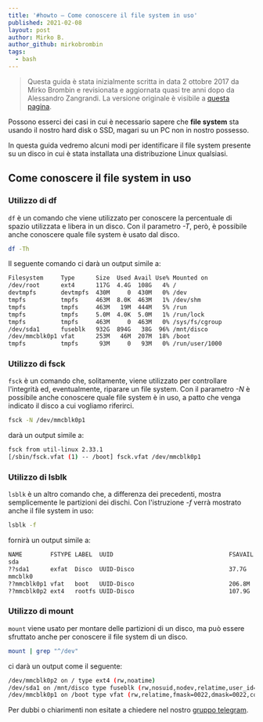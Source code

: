 ```yaml
---
title: '#howto – Come conoscere il file system in uso'
published: 2021-02-08
layout: post
author: Mirko B.
author_github: mirkobrombin
tags:
  - bash
---
```

> Questa guida è stata inizialmente scritta in data 2 ottobre 2017 da Mirko Brombin e revisionata e aggiornata quasi tre anni dopo da Alessandro Zangrandi. La versione originale è visibile a <a href="http://archive.today/Mzlss">questa pagina</a>.

Possono esserci dei casi in cui è necessario sapere che **file system** sta usando il nostro hard disk o SSD, magari su un PC non in nostro possesso.

In questa guida vedremo alcuni modi per identificare il file system presente su un disco in cui è stata installata una distribuzione Linux qualsiasi.

## Come conoscere il file system in uso

### Utilizzo di df

`df` è un comando che viene utilizzato per conoscere la percentuale di spazio utilizzata e libera in un disco. Con il parametro *-T*, però, è possibile anche conoscere quale file system è usato dal disco.

```bash
df -Th
```

Il seguente comando ci darà un output simile a:

```bash
Filesystem     Type      Size  Used Avail Use% Mounted on
/dev/root      ext4      117G  4.4G  108G   4% /
devtmpfs       devtmpfs  430M     0  430M   0% /dev
tmpfs          tmpfs     463M  8.0K  463M   1% /dev/shm
tmpfs          tmpfs     463M   19M  444M   5% /run
tmpfs          tmpfs     5.0M  4.0K  5.0M   1% /run/lock
tmpfs          tmpfs     463M     0  463M   0% /sys/fs/cgroup
/dev/sda1      fuseblk   932G  894G   38G  96% /mnt/disco
/dev/mmcblk0p1 vfat      253M   46M  207M  18% /boot
tmpfs          tmpfs      93M     0   93M   0% /run/user/1000
```

### Utilizzo di fsck

`fsck` è un comando che, solitamente, viene utilizzato per controllare l'integrità ed, eventualmente, riparare un file system. Con il parametro *-N* è possibile anche conoscere quale file system è in uso, a patto che venga indicato il disco a cui vogliamo riferirci.

```bash
fsck -N /dev/mmcblk0p1
```

darà un output simile a:

```bash
fsck from util-linux 2.33.1
[/sbin/fsck.vfat (1) -- /boot] fsck.vfat /dev/mmcblk0p1
```

### Utilizzo di lsblk

`lsblk` è un altro comando che, a differenza dei precedenti, mostra semplicemente le partizioni dei dischi. Con l'istruzione *-f* verrà mostrato anche il file system in uso:

```bash
lsblk -f
```

fornirà un output simile a:

```bash
NAME        FSTYPE LABEL  UUID                                 FSAVAIL FSUSE% MOUNTPOINT
sda                                                                           
??sda1      exfat  Disco  UUID-Disco                           37.7G    96%   /mnt/disco
mmcblk0                                                                       
??mmcblk0p1 vfat   boot   UUID-Disco                           206.8M   18%   /boot
??mmcblk0p2 ext4   rootfs UUID-Disco                           107.9G   4%    /
```

### Utilizzo di mount

`mount` viene usato per montare delle partizioni di un disco, ma può essere sfruttato anche per conoscere il file system di un disco.

```bash
mount | grep "^/dev"
```

ci darà un output come il seguente:

```bash
/dev/mmcblk0p2 on / type ext4 (rw,noatime)
/dev/sda1 on /mnt/disco type fuseblk (rw,nosuid,nodev,relatime,user_id=0,group_id=0,default_permissions,allow_other,blksize=4096)
/dev/mmcblk0p1 on /boot type vfat (rw,relatime,fmask=0022,dmask=0022,codepage=437,iocharset=ascii,shortname=mixed,errors=remount-ro)
```

Per dubbi o chiarimenti non esitate a chiedere nel nostro [gruppo telegram](https://t.me/linuxpeople).
